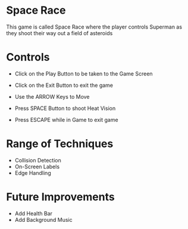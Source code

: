 # Space Race

This game is called Space Race where the player controls Superman as they shoot their way out a field of asteroids
# Controls

- Click on the Play Button to be taken to the Game Screen

- Click on the Exit Button to exit the game

- Use the ARROW Keys to Move

- Press SPACE Button to shoot Heat Vision

- Press ESCAPE while in Game to exit game

# Range of Techniques

- Collision Detection
- On-Screen Labels
- Edge Handling

# Future Improvements

- Add Health Bar
- Add Background Music
